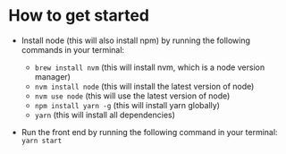 # How to get started

* Install node (this will also install npm) by running the following commands in your terminal: 
  * `brew install nvm` (this will install nvm, which is a node version manager)
  * `nvm install node` (this will install the latest version of node)
  * `nvm use node` (this will use the latest version of node)
  * `npm install yarn -g` (this will install yarn globally)
  * `yarn` (this will install all dependencies)

* Run the front end by running the following command in your terminal: `yarn start`